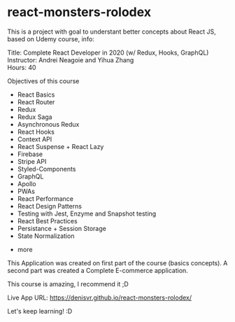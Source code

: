 # react-monsters-rolodex

This is a project with goal to understant better concepts about React JS, based on Udemy course, info:

Title: Complete React Developer in 2020 (w/ Redux, Hooks, GraphQL) <br/>
Instructor: Andrei Neagoie and Yihua Zhang <br/>
Hours: 40 <br/>

Objectives of this course

- React Basics
- React Router
- Redux
- Redux Saga
- Asynchronous Redux
- React Hooks
- Context API
- React Suspense + React Lazy
- Firebase
- Stripe API
- Styled-Components
- GraphQL
- Apollo
- PWAs
- React Performance
- React Design Patterns
- Testing with Jest, Enzyme and Snapshot testing
- React Best Practices
- Persistance + Session Storage
- State Normalization
+ more

This Application was created on first part of the course (basics concepts). A second part was created a Complete E-commerce application.

This course is amazing, I recommend it ;D

Live App URL: https://denisvr.github.io/react-monsters-rolodex/

Let's keep learning! :D

